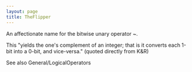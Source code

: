 ```yaml
---
layout: page
title: TheFlipper
---
```


An affectionate name for the bitwise unary operator     ~.

This "yields the one's complement of an integer; that is it converts each 1-bit into a 0-bit, and vice-versa." (quoted directly from K&R)

See also General/LogicalOperators
